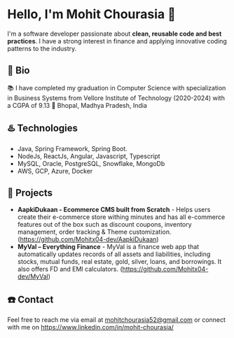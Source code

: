 # Hello, I'm Mohit Chourasia :wave:
I'm a software developer passionate about **clean, reusable code and best practices**. I have a strong interest in finance and applying innovative coding patterns to the industry.

## :man: Bio

  :books:  I have completed my graduation in Computer Science with specialization in Business Systems from Vellore Institute of Technology (2020-2024) with a CGPA of 9.13
:round_pushpin: Bhopal, Madhya Pradesh, India



## :hotsprings: Technologies

- Java, Spring Framework, Spring Boot.
- NodeJs, ReactJs, Angular, Javascript, Typescript
- MySQL, Oracle, PostgreSQL, Snowflake, MongoDb
- AWS, GCP, Azure, Docker

## :100: Projects 
- **AapkiDukaan - Ecommerce CMS built from Scratch** - Helps users create their e-commerce store withing minutes and has all e-commerce features out of the box such as discount coupons, inventory management, order tracking & Theme customization. (https://github.com/Mohitx04-dev/AapkiDukaan)
- **MyVal – Everything Finance** - MyVal is a finance web app that automatically updates records of all assets and liabilities, including stocks, mutual funds, real estate, gold, silver, loans, and borrowings. It also offers FD and EMI calculators. (https://github.com/Mohitx04-dev/MyVal)
## :phone: Contact
Feel free to reach me via email at mohitchourasia52@gmail.com or connect with me on https://www.linkedin.com/in/mohit-chourasia/ 
 
